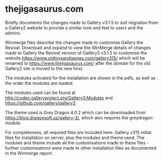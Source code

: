 # thejigasaurus.com

Briefly documents the changes made to Gallery v3.1.5 to suit migration from a Gallery2 website to provide a similar look and feel to users and the admins.

Winmerge files describe the changes made to customise Gallery the Revival. Download and expand to view the WinMerge details of changes made to Gallery the Revival version of Gallery3 v3.1.5 to customise the website https://www.oldtoysandgames.com/gallery315/ which will be renamed to https://www.thejigasaurus.com/ after the domain for the old Gallery2 site is moved to the new host.

The modules activated for the installation are shown in the pdfs, as well as the order the modules are loaded. 

The modules used can be found at http://codex.galleryproject.org/Gallery3:Modules and https://github.com/gallery/gallery3. 

The theme used is Grey Dragon 4.0.2 which can be downloaded from https://blog.dragonsoft.us/gallery-3/, which also requires the greydragon module.

For completeness, all required files are included here: Gallery v315 initial files for installation on server, plus the modules and theme used. The modules and theme include all the customisations made to these files - further customisations were made to other installation files as documented in the Winmerge report.
